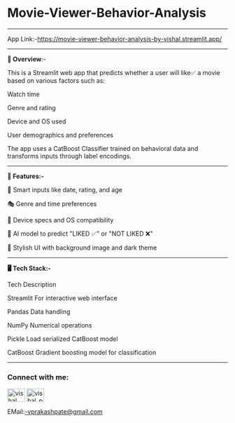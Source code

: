 # Movie-Viewer-Behavior-Analysis

__________________________________________________________________________________________________________________________________________

App Link:-https://movie-viewer-behavior-analysis-by-vishal.streamlit.app/
__________________________________________________________________________________________________________________________________________

**📌 Overview**:-

This is a Streamlit web app that predicts whether a user will like✅ a movie based on various factors such as:

Watch time

Genre and rating

Device and OS used

User demographics and preferences

The app uses a CatBoost Classifier trained on behavioral data and transforms inputs through label encodings.

__________________________________________________________________________________________________________________________________________

**🚀 Features:-**

📅 Smart inputs like date, rating, and age

🎭 Genre and time preferences

📱 Device specs and OS compatibility

🧠 AI model to predict "LIKED ✅" or "NOT LIKED ❌"

🎨 Stylish UI with background image and dark theme

___________________________________________________________________________________________________________________________________________

**🖥️ Tech Stack:-**

Tech	Description

Streamlit	For interactive web interface

Pandas	Data handling

NumPy	Numerical operations

Pickle	Load serialized CatBoost model

CatBoost	Gradient boosting model for classification

___________________________________________________________________________________________________________________________________________

<h3 align="left">Connect with me:</h3>
<p align="left">
<a href="https://linkedin.com/in/vishal pate" target="blank"><img align="center" src="https://raw.githubusercontent.com/rahuldkjain/github-profile-readme-generator/master/src/images/icons/Social/linked-in-alt.svg" alt="vishal pate" height="30" width="40" /></a>
<a href="https://instagram.com/vishal_pate_10" target="blank"><img align="center" src="https://raw.githubusercontent.com/rahuldkjain/github-profile-readme-generator/master/src/images/icons/Social/instagram.svg" alt="vishal_pate_10" height="30" width="40" /></a>
</p>

EMail:-vprakashpate@gmail.com
